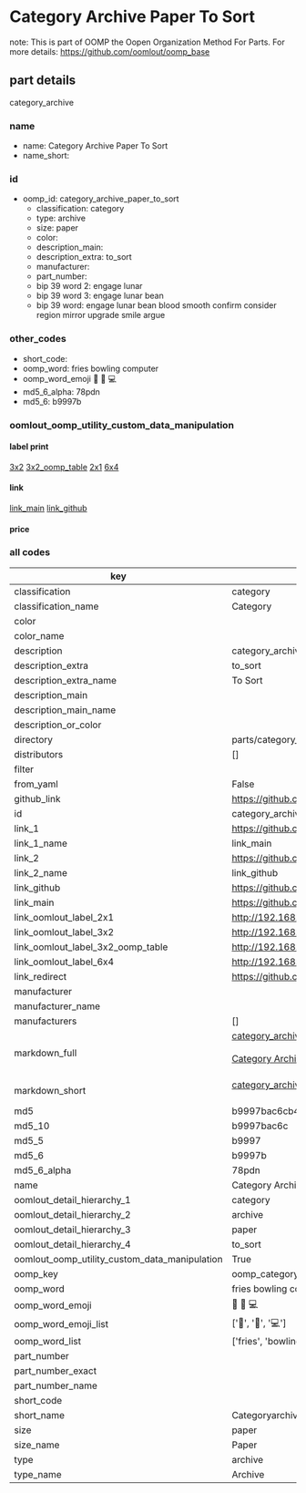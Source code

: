 # Category Archive Paper To Sort  

note: This is part of OOMP the Oopen Organization Method For Parts. For more details: https://github.com/oomlout/oomp_base

##  part details
  



category_archive



### name
* name: Category Archive Paper To Sort
* name_short: 
### id
* oomp_id: category_archive_paper_to_sort
  * classification: category
  * type: archive
  * size: paper
  * color: 
  * description_main: 
  * description_extra: to_sort
  * manufacturer: 
  * part_number: 
  * bip 39 word 2: engage lunar
  * bip 39 word 3: engage lunar bean
  * bip 39 word: engage lunar bean blood smooth confirm consider region mirror upgrade smile argue

### other_codes
* short_code: 
* oomp_word: fries bowling computer
* oomp_word_emoji :fries: :bowling: :computer:
* md5_6_alpha: 78pdn
* md5_6: b9997b






### oomlout_oomp_utility_custom_data_manipulation
#### label print
[3x2](http://192.168.1.245:1112/?label=oomp%2078pdn)
[3x2_oomp_table](http://192.168.1.108:1112/?label=oomp%2078pdn)
[2x1](http://192.168.1.242:1112/?label=oomp%2078pdn)
[6x4](http://192.168.1.55:1112/?label=oomp%2078pdn)    

#### link

[link_main](https://github.com/oomlout/oomlout_oomp_version_1_messy/tree/main/parts/category_archive_paper_to_sort) [link_github](https://github.com/oomlout/oomlout_oomp_version_1_messy/tree/main/parts/category_archive_paper_to_sort)                             

#### price







### all codes 
| key | value |  
| --- | --- |  
| classification | category |  
| classification_name | Category |  
| color |  |  
| color_name |  |  
| description | category_archive |  
| description_extra | to_sort |  
| description_extra_name | To Sort |  
| description_main |  |  
| description_main_name |  |  
| description_or_color |   |  
| directory | parts/category_archive_paper_to_sort |  
| distributors | [] |  
| filter |  |  
| from_yaml | False |  
| github_link | https://github.com/oomlout/oomlout_oomp_part_src/tree/main/parts/category_archive_paper_to_sort |  
| id | category_archive_paper_to_sort |  
| link_1 | https://github.com/oomlout/oomlout_oomp_version_1_messy/tree/main/parts/category_archive_paper_to_sort |  
| link_1_name | link_main |  
| link_2 | https://github.com/oomlout/oomlout_oomp_version_1_messy/tree/main/parts/category_archive_paper_to_sort |  
| link_2_name | link_github |  
| link_github | https://github.com/oomlout/oomlout_oomp_version_1_messy/tree/main/parts/category_archive_paper_to_sort |  
| link_main | https://github.com/oomlout/oomlout_oomp_version_1_messy/tree/main/parts/category_archive_paper_to_sort |  
| link_oomlout_label_2x1 | http://192.168.1.242:1112/?label=oomp%2078pdn |  
| link_oomlout_label_3x2 | http://192.168.1.245:1112/?label=oomp%2078pdn |  
| link_oomlout_label_3x2_oomp_table | http://192.168.1.108:1112/?label=oomp%2078pdn |  
| link_oomlout_label_6x4 | http://192.168.1.55:1112/?label=oomp%2078pdn |  
| link_redirect | https://github.com/oomlout/oomlout_oomp_version_1_messy/tree/main/parts/category_archive_paper_to_sort |  
| manufacturer |  |  
| manufacturer_name |  |  
| manufacturers | [] |  
| markdown_full | [category_archive_paper_to_sort](none)<br>[](none)<br>[Category Archive Paper To Sort](none)<br><br> |  
| markdown_short | [category_archive_paper_to_sort](none)<br><br> |  
| md5 | b9997bac6cb485e8bbe6717e27214252 |  
| md5_10 | b9997bac6c |  
| md5_5 | b9997 |  
| md5_6 | b9997b |  
| md5_6_alpha | 78pdn |  
| name | Category Archive Paper To Sort |  
| oomlout_detail_hierarchy_1 | category |  
| oomlout_detail_hierarchy_2 | archive |  
| oomlout_detail_hierarchy_3 | paper |  
| oomlout_detail_hierarchy_4 | to_sort |  
| oomlout_oomp_utility_custom_data_manipulation | True |  
| oomp_key | oomp_category_archive_paper_to_sort |  
| oomp_word | fries bowling computer |  
| oomp_word_emoji | :fries: :bowling: :computer: |  
| oomp_word_emoji_list | [':fries:', ':bowling:', ':computer:'] |  
| oomp_word_list | ['fries', 'bowling', 'computer'] |  
| part_number |  |  
| part_number_exact |  |  
| part_number_name |  |  
| short_code |  |  
| short_name | Categoryarchive |  
| size | paper |  
| size_name | Paper |  
| type | archive |  
| type_name | Archive |  
